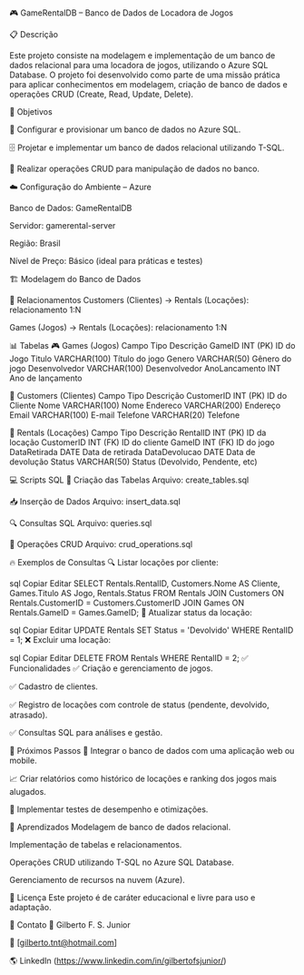 🎮 GameRentalDB – Banco de Dados de Locadora de Jogos

📋 Descrição

Este projeto consiste na modelagem e implementação de um banco de dados relacional para uma locadora de jogos, utilizando o Azure SQL Database. O projeto foi desenvolvido como parte de uma missão prática para aplicar conhecimentos em modelagem, criação de banco de dados e operações CRUD (Create, Read, Update, Delete).

🎯 Objetivos

🔧 Configurar e provisionar um banco de dados no Azure SQL.

🗄️ Projetar e implementar um banco de dados relacional utilizando T-SQL.

💾 Realizar operações CRUD para manipulação de dados no banco.

☁️ Configuração do Ambiente – Azure

Banco de Dados: GameRentalDB

Servidor: gamerental-server

Região: Brasil

Nível de Preço: Básico (ideal para práticas e testes)

🏗️ Modelagem do Banco de Dados

🔗 Relacionamentos
Customers (Clientes) → Rentals (Locações): relacionamento 1:N

Games (Jogos) → Rentals (Locações): relacionamento 1:N

📊 Tabelas
🎮 Games (Jogos)
Campo	Tipo	Descrição
GameID	INT (PK)	ID do Jogo
Titulo	VARCHAR(100)	Título do jogo
Genero	VARCHAR(50)	Gênero do jogo
Desenvolvedor	VARCHAR(100)	Desenvolvedor
AnoLancamento	INT	Ano de lançamento

👥 Customers (Clientes)
Campo	Tipo	Descrição
CustomerID	INT (PK)	ID do Cliente
Nome	VARCHAR(100)	Nome
Endereco	VARCHAR(200)	Endereço
Email	VARCHAR(100)	E-mail
Telefone	VARCHAR(20)	Telefone

📄 Rentals (Locações)
Campo	Tipo	Descrição
RentalID	INT (PK)	ID da locação
CustomerID	INT (FK)	ID do cliente
GameID	INT (FK)	ID do jogo
DataRetirada	DATE	Data de retirada
DataDevolucao	DATE	Data de devolução
Status	VARCHAR(50)	Status (Devolvido, Pendente, etc)

💻 Scripts SQL
🔨 Criação das Tabelas
Arquivo: create_tables.sql

📥 Inserção de Dados
Arquivo: insert_data.sql

🔍 Consultas SQL
Arquivo: queries.sql

🔄 Operações CRUD
Arquivo: crud_operations.sql

🔥 Exemplos de Consultas
🔍 Listar locações por cliente:

sql
Copiar
Editar
SELECT Rentals.RentalID, Customers.Nome AS Cliente, Games.Titulo AS Jogo, Rentals.Status
FROM Rentals
JOIN Customers ON Rentals.CustomerID = Customers.CustomerID
JOIN Games ON Rentals.GameID = Games.GameID;
📝 Atualizar status da locação:

sql
Copiar
Editar
UPDATE Rentals
SET Status = 'Devolvido'
WHERE RentalID = 1;
❌ Excluir uma locação:

sql
Copiar
Editar
DELETE FROM Rentals
WHERE RentalID = 2;
✅ Funcionalidades
✅ Criação e gerenciamento de jogos.

✅ Cadastro de clientes.

✅ Registro de locações com controle de status (pendente, devolvido, atrasado).

✅ Consultas SQL para análises e gestão.

🚀 Próximos Passos
🔗 Integrar o banco de dados com uma aplicação web ou mobile.

📈 Criar relatórios como histórico de locações e ranking dos jogos mais alugados.

🔧 Implementar testes de desempenho e otimizações.

🧠 Aprendizados
Modelagem de banco de dados relacional.

Implementação de tabelas e relacionamentos.

Operações CRUD utilizando T-SQL no Azure SQL Database.

Gerenciamento de recursos na nuvem (Azure).

📜 Licença
Este projeto é de caráter educacional e livre para uso e adaptação.

🤝 Contato
💼 Gilberto F. S. Junior

📧 [gilberto.tnt@hotmail.com]

🌎 LinkedIn (https://www.linkedin.com/in/gilbertofsjunior/)
